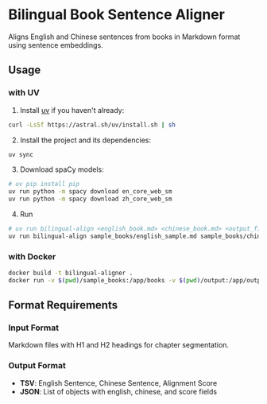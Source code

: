 # Bilingual Book Sentence Aligner

Aligns English and Chinese sentences from books in Markdown format using sentence embeddings.

## Usage

### with UV

1. Install [uv](https://docs.astral.sh/uv/) if you haven't already:

```bash
curl -LsSf https://astral.sh/uv/install.sh | sh
```

2. Install the project and its dependencies:

```bash
uv sync
```

3. Download spaCy models:

```bash
# uv pip install pip
uv run python -m spacy download en_core_web_sm
uv run python -m spacy download zh_core_web_sm
```

4. Run

```bash
# uv run bilingual-align <english_book.md> <chinese_book.md> <output_file> [--format tsv|json]
uv run bilingual-align sample_books/english_sample.md sample_books/chinese_sample.md output/aligned_output.tsv
```


### with Docker


```bash
docker build -t bilingual-aligner .
docker run -v $(pwd)/sample_books:/app/books -v $(pwd)/output:/app/output bilingual-aligner books/english_sample.md books/chinese_sample.md output/aligned_output.tsv
```


## Format Requirements

### Input Format

Markdown files with H1 and H2 headings for chapter segmentation.

### Output Format

- **TSV**: English Sentence, Chinese Sentence, Alignment Score
- **JSON**: List of objects with english, chinese, and score fields

